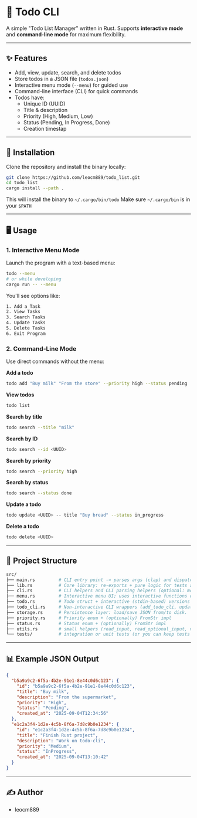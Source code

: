 # 📝 Todo CLI

A simple "Todo List Manager" written in Rust.
Supports **interactive mode** and **command-line mode** for maximum flexibility.

---

## ✨ Features

- Add, view, update, search, and delete todos
- Store todos in a JSON file (`todos.json`)
- Interactive menu mode (`--menu`) for guided use
- Command-line interface (CLI) for quick commands
- Todos have:
  - Unique ID (UUID)
  - Title & description
  - Priority (High, Medium, Low)
  - Status (Pending, In Progress, Done)
  - Creation timestap

---

## 🚀 Installation

Clone the repository and install the binary locally:

```bash
git clone https://github.com/leocm889/todo_list.git
cd todo_list
cargo install --path .
```

This will install the binary to `~/.cargo/bin/todo`
Make sure `~/.cargo/bin` is in your `$PATH`

--- 

## 🖥️ Usage

### 1. Interactive Menu Mode

Launch the program with a text-based menu:

```bash
todo --menu
# or while developing
cargo run -- --menu
```

You'll see options like:

```bash
1. Add a Task
2. View Tasks
3. Search Tasks
4. Update Tasks
5. Delete Tasks
6. Exit Program
```

### 2. Command-Line Mode

Use direct commands without the menu:

**Add a todo**

```bash
todo add "Buy milk" "From the store" --priority high --status pending
```

**View todos**

```bash
todo list
```

**Search by title**

```bash
todo search --title "milk"
```

**Search by ID**

```bash
todo search --id <UUID>
```

**Search by priority**

```bash
todo search --priority high
```

**Search by status**

```bash
todo search --status done
```

**Update a todo**

```bash
todo update <UUID> -- title "Buy bread" --status in_progress
```

**Delete a todo**

```bash
todo delete <UUID>
```

---

## 📂 Project Structure

```bash
src/
├── main.rs         # CLI entry point -> parses args (clap) and dispatches. Handles --menu flag.
├── lib.rs          # Core library: re-exports + pure logic for tests and shared behavior.
├── cli.rs          # CLI helpers and CLI parsing helpers (optional: move clap config here)
├── menu.rs         # Interactive menu UI; uses interactive functions or calls todo_cli wrappers.
├── todo.rs         # Todo struct + interactive (stdin-based) versions of functions (used by menu).
├── todo_cli.rs     # Non-interactive CLI wrappers (add_todo_cli, update_todo_cli, delete_todo_cli).
├── storage.rs      # Persistence layer: load/save JSON from/to disk.
├── priority.rs     # Priority enum + (optionally) FromStr impl
├── status.rs       # Status enum + (optionally) FromStr impl
├── utils.rs        # small helpers (read_input, read_optional_input, validation helpers)
└── tests/          # integration or unit tests (or you can keep tests inside lib.rs)
```

---

## 📊 Example JSON Output

```json
{
  "b5a9a9c2-6f5a-4b2e-91e1-8e44c0d6c123": {
    "id": "b5a9a9c2-6f5a-4b2e-91e1-8e44c0d6c123",
    "title": "Buy milk",
    "description": "From the supermarket",
    "priority": "High",
    "status": "Pending",
    "created_at": "2025-09-04T12:34:56"
  },
  "e1c2a3f4-1d2e-4c5b-8f6a-7d8c9b0e1234": {
    "id": "e1c2a3f4-1d2e-4c5b-8f6a-7d8c9b0e1234",
    "title": "Finish Rust project",
    "description": "Work on todo-cli",
    "priority": "Medium",
    "status": "InProgress",
    "created_at": "2025-09-04T13:10:42"
  }
}
```

---

## ✍️ Author

- leocm889
